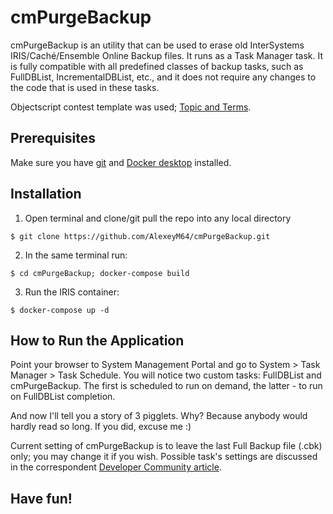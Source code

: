 # cmPurgeBackup
cmPurgeBackup is an utility that can be used to erase old InterSystems IRIS/Caché/Ensemble Online Backup files. It runs as a Task Manager task. It is fully compatible with all predefined classes of backup tasks, such as FullDBList, IncrementalDBList, etc., and it does not require any changes to the code that is used in these tasks.

Objectscript contest template was used;
[Topic and Terms](https://community.intersystems.com/post/join-online-programming-contest-intersystems-iris-docker-and-objectscript).

## Prerequisites
Make sure you have [git](https://git-scm.com/book/en/v2/Getting-Started-Installing-Git) and [Docker desktop](https://www.docker.com/products/docker-desktop) installed.

## Installation 

1. Open terminal and clone/git pull the repo into any local directory

```
$ git clone https://github.com/AlexeyM64/cmPurgeBackup.git
```

2. In the same terminal run:

```
$ cd cmPurgeBackup; docker-compose build
```

3. Run the IRIS container:

```
$ docker-compose up -d
```

## How to Run the Application

Point your browser to System Management Portal and go to System > Task Manager > Task Schedule.
You will notice two custom tasks: FullDBList and cmPurgeBackup. The first is scheduled to run on demand, the latter - to run on FullDBList completion.

And now I'll tell you a story of 3 pigglets. Why? Because anybody would hardly read so long. If you did, excuse me :)

Current setting of cmPurgeBackup is to leave the last Full Backup file (.cbk) only; you may change it if you wish. Possible task's settings are discussed in the correspondent [Developer Community article](https://community.intersystems.com/post/cmpurgebackup-useful-add-iriscach%C3%A9-online-backup).

## Have fun!
